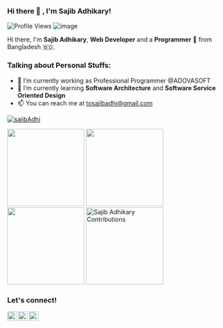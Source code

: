 ### Hi there 👋 , I'm Sajib Adhikary!
![Profile Views](https://gpvc.arturio.dev/sajibAdhi)
![image](https://img.shields.io/github/followers/sajibAdhi?label=follow&style=social)
    
Hi there, I'm **Sajib Adhikary**, **Web Developer** and a **Programmer** 🚀 from Bangladesh 🇧🇩.

### Talking about Personal Stuffs:
  - 🔭 I’m currently working as Professional Programmer @ADOVASOFT
  - 🌱 I’m currently learning **Software Architecture** and **Software Service Oriented Design**
  - 📫 You can reach me at <a href="mailto:tosajibadhi@gmail.com">tosajibadhi@gmail.com</a>
<p align="left"> 
    <a href="https://github.com/ryo-ma/github-profile-trophy">
        <img src="https://github-profile-trophy.vercel.app/?username=sajibAdhi" alt="sajibAdhi" /></a> 
</p>
<p>
    <img src="https://github-readme-stats.vercel.app/api?username=sajibAdhi&show_icons=true&count_private=true" height=178 />
    <img src="https://github-readme-stats.vercel.app/api/top-langs/?username=sajibAdhi&layout=compact" height=178 />
    <img src="https://github-readme-stats.vercel.app/api/wakatime/?username=sajibAdhi&layout=compact" height=178 />
    <img src="https://github-readme-streak-stats.herokuapp.com/?user=sajibAdhi&layout=compact" height="178" alt="Sajib Adhikary Contributions" />
</p>

### Let's connect!
<p>
    <a href="https://www.linkedin.com/in/sajibAdhi/" target="blank"><img align="left" alt="Sajib Adhikary's LinkedIn" width="22px" src="https://cdn.jsdelivr.net/npm/simple-icons@v3/icons/linkedin.svg" /></a>
    <a href="https://web.facebook.com/sajibAdhi" target="blank"><img align="left" alt="Sajib Adhikary's Facebook" width="22px" src="https://cdn.jsdelivr.net/npm/simple-icons@v3/icons/facebook.svg" /></a>
    <a href="https://twitter.com/sajibAdhi" target="blank"><img align="left" alt="Sajib Adhikary's Twitter" width="22px" src="https://cdn.jsdelivr.net/npm/simple-icons@v3/icons/twitter.svg" /></a>
</p>
